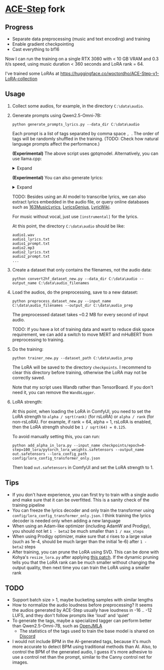 # [ACE-Step](https://github.com/ace-step/ACE-Step) fork

## Progress

* Separate data preprocessing (music and text encoding) and training
* Enable gradient checkpointing
* Cast everything to bf16

Now I can run the training on a single RTX 3080 with < 10 GB VRAM and 0.3 it/s speed, using music duration < 360 seconds and LoRA rank = 64.

I've trained some LoRAs at https://huggingface.co/woctordho/ACE-Step-v1-LoRA-collection

## Usage

1. Collect some audios, for example, in the directory `C:\data\audio`.

2. Generate prompts using Qwen2.5-Omni-7B:
    ```pwsh
    python generate_prompts_lyrics.py --data_dir C:\data\audio
    ```
    Each prompt is a list of tags separated by comma space `, `. The order of tags will be randomly shuffled in the training. (TODO: Check how natural language prompts affect the performance.)

    **(Experimental)** The above script uses gptqmodel. Alternatively, you can use llama.cpp:
    <details>
    <summary>Expand</summary>

    Start llama-server (by default it listens host 127.0.0.1, port 8080)
    ```pwsh
    llama-server -m Qwen2.5-Omni-7B-Q8_0.gguf --mmproj mmproj-Qwen2.5-Omni-7B-Q8_0.gguf -c 32768 -fa -ngl 999 --cache-reuse 256
    ```
    Then run
    ```pwsh
    python generate_prompts_lyrics_llamacpp.py --data_dir C:\data\audio
    ```
    After this step, you can shut down llama-server to save VRAM.

    Unfortunately, for now llama.cpp did not reproduce the original model with enough accuracy, so tags may not be accurate and lyrics almost does not work at all.
    </details>

    **(Experimental)** You can also generate lyrics:
    <details>
    <summary>Expand</summary>

    ```pwsh
    python generate_prompts_lyrics.py --data_dir C:\data\audio --lyrics
    ```
    It seems Qwen2.5-Omni-7B works well for Chinese lyrics, but not so well for English and other languages.
    </details>

    TODO: Besides using an AI model to transcribe lyrics, we can also extract lyrics embedded in the audio file, or query online databases such as [163MusicLyrics](https://github.com/jitwxs/163MusicLyrics), [LyricsGenius](https://github.com/johnwmillr/LyricsGenius), [LyricWiki](https://archive.org/details/lyricsfandomcom-20200216-patched.7z).

    For music without vocal, just use `[instrumental]` for the lyrics.

    At this point, the directory `C:\data\audio` should be like:
    ```
    audio1.wav
    audio1_lyrics.txt
    audio1_prompt.txt
    audio2.mp3
    audio2_lyrics.txt
    audio2_prompt.txt
    ...
    ```

4. Create a dataset that only contains the filenames, not the audio data:
    ```pwsh
    python convert2hf_dataset_new.py --data_dir C:\data\audio --output_name C:\data\audio_filenames
    ```

5. Load the audios, do the preprocessing, save to a new dataset:
    ```pwsh
    python preprocess_dataset_new.py --input_name C:\data\audio_filenames --output_dir C:\data\audio_prep
    ```
    The preprocessed dataset takes ~0.2 MB for every second of input audio.

    TODO: If you have a lot of training data and want to reduce disk space requirement, we can add a switch to move MERT and mHuBERT from preprocessing to training.

7. Do the training:
    ```pwsh
    python trainer_new.py --dataset_path C:\data\audio_prep
    ```
    The LoRA will be saved to the directory `checkpoints`. I recommend to clear this directory before training, otherwise the LoRA may not be correctly saved.

    Note that my script uses Wandb rather than TensorBoard. If you don't need it, you can remove the `WandbLogger`.

8. LoRA strength:

    At this point, when loading the LoRA in ComfyUI, you need to set the LoRA strength to `alpha / sqrt(rank)` (for rsLoRA) or `alpha / rank` (for non-rsLoRA). For example, if rank = 64, alpha = 1, rsLoRA is enabled, then the LoRA strength should be `1 / sqrt(64) = 0.125`.

    To avoid manually setting this, you can run:
    ```pwsh
    python add_alpha_in_lora.py --input_name checkpoints/epoch=0-step=100_lora/pytorch_lora_weights.safetensors --output_name out.safetensors --lora_config_path config/lora_config_transformer_only.json
    ```
    Then load `out.safetensors` in ComfyUI and set the LoRA strength to 1.

## Tips

* If you don't have experience, you can first try to train with a single audio and make sure that it can be overfitted. This is a sanity check of the training pipeline
* You can freeze the lyrics decoder and only train the transformer using `config/lora_config_transformer_only.json`. I think training the lyrics decoder is needed only when adding a new language
* When using an Adam-like optimizer (including AdamW and Prodigy), you should not let `1 - beta2` be much smaller than `1 / max_steps`
* When using Prodigy optimizer, make sure that `d` rises to a large value (such as 1e-4, should be much larger than the initial 1e-6) after `1 - beta2` steps
* After training, you can prune the LoRA using SVD. This can be done with Kohya's `resize_lora.py` after applying [this patch](https://github.com/kohya-ss/sd-scripts/pull/2057). If the dynamic pruning tells you that the LoRA rank can be much smaller without changing the output quality, then next time you can train the LoRA using a smaller rank

## TODO

* Support batch size > 1, maybe bucketing samples with similar lengths
* How to normalize the audio loudness before preprocessing? It seems the audios generated by ACE-Step usually have loudness in -16 .. -12 LUFS, and they don't follow prompts like 'loud' and 'quiet'
* To generate the tags, maybe a specialized tagger can perform better than Qwen2.5-Omni-7B, such as [OpenJMLA](https://huggingface.co/UniMus/OpenJMLA)
    * The statistics of the tags used to train the base model is shared on [Discord](https://discord.com/channels/1369256267645849741/1372633881215500429/1374037211145830442)
* I would not include BPM in the AI-generated tags, because it's much more accurate to detect BPM using traditional methods than AI. Also, to control the BPM of the generated audio, I guess it's more adhesive to use a control net than the prompt, similar to the Canny control net for images.
